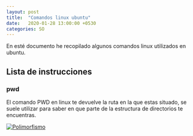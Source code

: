 ```yaml
---
layout: post
title:  "Comandos linux ubuntu"
date:   2020-01-28 13:00:00 +0530
categories: SO
---
```


En esté documento he recopilado algunos comandos linux utilizados en ubuntu.

## Lista de instrucciones

### pwd

El comando PWD en linux te devuelve la ruta en la que estas situado, se suele utilizar para saber en que parte de la estructura de directorios te encuentras.

[![Polimorfismo](https://img.youtube.com/vi/RXcUTWczbag/0.jpg)](https://www.youtube.com/watch?v=RXcUTWczbag)

